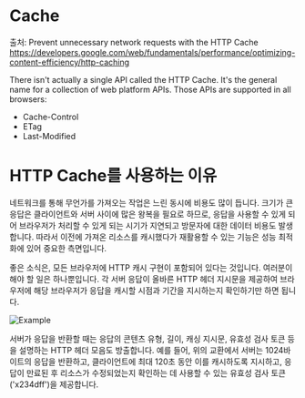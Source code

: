 # Cache

출처: Prevent unnecessary network requests with the HTTP Cache
https://developers.google.com/web/fundamentals/performance/optimizing-content-efficiency/http-caching


There isn't actually a single API called the HTTP Cache. It's the general name for a collection of web platform APIs. Those APIs are supported in all browsers:

- Cache-Control
- ETag
- Last-Modified

# HTTP Cache를 사용하는 이유

네트워크를 통해 무언가를 가져오는 작업은 느린 동시에 비용도 많이 듭니다. 크기가 큰 응답은 클라이언트와 서버 사이에 많은 왕복을 필요로 하므로, 응답을 사용할 수 있게 되어 브라우저가 처리할 수 있게 되는 시기가 지연되고 방문자에 대한 데이터 비용도 발생합니다. 따라서 이전에 가져온 리소스를 캐시했다가 재활용할 수 있는 기능은 성능 최적화에 있어 중요한 측면입니다.

좋은 소식은, 모든 브라우저에 HTTP 캐시 구현이 포함되어 있다는 것입니다. 여러분이 해야 할 일은 하나뿐입니다. 각 서버 응답이 올바른 HTTP 헤더 지시문을 제공하여 브라우저에 해당 브라우저가 응답을 캐시할 시점과 기간을 지시하는지 확인하기만 하면 됩니다.

![Example](https://developers.google.com/web/fundamentals/performance/optimizing-content-efficiency/images/http-request.png)

서버가 응답을 반환할 때는 응답의 콘텐츠 유형, 길이, 캐싱 지시문, 유효성 검사 토큰 등을 설명하는 HTTP 헤더 모음도 방출합니다. 예를 들어, 위의 교환에서 서버는 1024바이트의 응답을 반환하고, 클라이언트에 최대 120초 동안 이를 캐시하도록 지시하고, 응답이 만료된 후 리소스가 수정되었는지 확인하는 데 사용할 수 있는 유효성 검사 토큰('x234dff')을 제공합니다.

